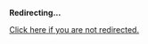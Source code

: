 <!DOCTYPE html>
<html>
<head>
<title>Redirecting...</title>
<link rel="canonical" href="http://mstksg.github.com/inCode/entry/intro-to-machines-arrows-part-1-stream-and.md"/>
<meta http-equiv="content-type" content="text/html; charset=utf-8" />
<meta http-equiv="refresh" content="0; url=#{destination_path}" />
</head>
<body>
  <p><strong>Redirecting...</strong></p>
  <p><a href='http://mstksg.github.com/inCode/entry/intro-to-machines-arrows-part-1-stream-and.md'>Click here if you are not redirected.</a></p>
  <script>
    document.location.href = "http://mstksg.github.com/inCode/entry/intro-to-machines-arrows-part-1-stream-and.md";
  </script>
</body>
</html>
